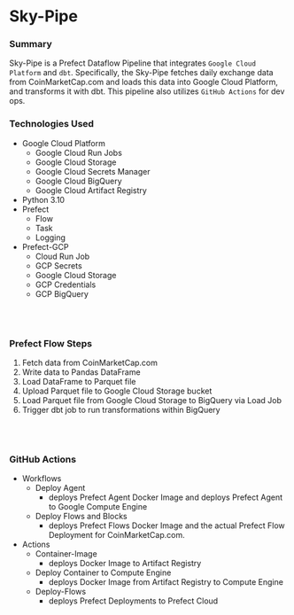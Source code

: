 # Sky-Pipe

### Summary

Sky-Pipe is a Prefect Dataflow Pipeline that integrates `Google Cloud Platform` and `dbt`.
Specifically, the Sky-Pipe fetches daily exchange data from CoinMarketCap.com and
loads this data into Google Cloud Platform, and transforms it with dbt. This pipeline
also utilizes `GitHub Actions` for dev ops.

### Technologies Used

- Google Cloud Platform
    - Google Cloud Run Jobs
    - Google Cloud Storage
    - Google Cloud Secrets Manager
    - Google Cloud BigQuery
    - Google Cloud Artifact Registry
- Python 3.10
- Prefect
    - Flow
    - Task
    - Logging
- Prefect-GCP
    - Cloud Run Job
    - GCP Secrets
    - Google Cloud Storage 
    - GCP Credentials
    - GCP BigQuery
<br/>
<br/>

### Prefect Flow Steps

1. Fetch data from CoinMarketCap.com
2. Write data to Pandas DataFrame
3. Load DataFrame to Parquet file
4. Upload Parquet file to Google Cloud Storage bucket
5. Load Parquet file from Google Cloud Storage to BigQuery via Load Job
6. Trigger dbt job to run transformations within BigQuery
<br/>
<br/>

### GitHub Actions

- Workflows
  - Deploy Agent
    - deploys Prefect Agent Docker Image and deploys Prefect Agent to 
    Google Compute Engine
  - Deploy Flows and Blocks
    - deploys Prefect Flows Docker Image and the actual Prefect Flow Deployment
    for CoinMarketCap.com.
- Actions
  - Container-Image
    - deploys Docker Image to Artifact Registry
  - Deploy Container to Compute Engine
    - deploys Docker Image from Artifact Registry to Compute Engine
  - Deploy-Flows
    - deploys Prefect Deployments to Prefect Cloud
